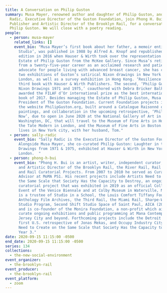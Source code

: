 ```yaml
---
title: A Conversation on Philip Guston
summary: Musa Mayer, renowned author and daughter of Philip Guston, and Sally
  Radic, Executive Director of the Guston Foundation, join Phong H. Bui,
  Publisher and Artistic Director of the Brooklyn Rail, for a conversation on
  Philip Guston. We will close with a poetry reading.
people:
  - person: musa-mayer
    related_links: []
    event_bio: "Musa Mayer’s first book about her father, a memoir entitled ‘Night
      Studio’, was published in 1988 by Alfred A. Knopf and republished in a new
      edition in 2016 when Hauser & Wirth took over the representation of the
      Estate of Philip Guston from the McKee Gallery. Since Musa’s retirement
      from a twenty-five-year career as an acclaimed research and patient
      advocate for people living with advanced breast cancer, she has curated
      two exhibitions of Guston’s satirical Nixon drawings in New York and
      London, as well as a survey exhibition in Hong Kong. ‘Resilience’ is her
      third book with Hauser & Wirth Publishers. The second, ‘Philip Guston:
      Nixon Drawings 1971 and 1975,’ coauthored with Debra Bricker Balken, was
      awarded the FILAF d’Or international prize as the best international art
      book of 2017. Besides managing the Estate of Philip Guston, Musa is
      President of The Guston Foundation. Current Foundation projects include
      the website PhilipGuston.org, built around a Catalogue Raisonné of the
      paintings, and collaboration in the upcoming retrospective, ‘Philip Guston
      Now’, due to open in June 2020 at the National Gallery of Art in
      Washington, DC, that will travel to the Museum of Fine Arts in Houston,
      the Tate Modern in London, and the Museum of Fine Arts in Boston. Musa
      lives in New York city, with her husband, Tom."
  - person: sally-radic
    event_bio: "Sally Radic is the Executive Director of the Guston Foundation.
      Alongside Musa Mayer, she co-curated Philip Guston: Laughter in the Dark,
      Drawings from 1971 & 1975, exhibited at Hauser & Wirth in New York and
      London.  "
  - person: phong-h-bui
    event_bio: "Phong H. Bui is an artist, writer, independent curator, Publisher
      and Artistic Director of the Brooklyn Rail, the River Rail, Rail Editions,
      and Rail Curatorial Projects. From 2007 to 2010 he served as Curatorial
      Advisor at MoMA PS1. His recent projects include Artists Need to Create on
      the Same Scale that Society Has the Capacity to Destroy, an ongoing
      curatorial project that was exhibited in 2019 as an official Collateral
      Event of the Venice Biennale and at Colby Museum in Waterville, Maine. He
      is a trustee of Studio in a School, the Louis Comfort Tiffany Foundation,
      Anthology Film Archives, the Third Rail, the Miami Rail, Sharpe-Walentas
      Studio Program, Second Shift Studio Space of Saint Paul, AICA (2007-2020),
      and is co-founder of the Monira Foundation, a non-profit which aims to
      curate ongoing exhibitions and public programming at Mana Contemporary in
      Jersey City and beyond. Forthcoming projects include the Detroit Rail, the
      first U.S. retrospective of Jonas Mekas, and Occupy Industry City: Artists
      Need to Create on the Same Scale that Society Has the Capacity to Destroy,
      Year 3."
date: 2020-09-15 11:15:00 -0500
end_date: 2020-09-15 11:15:00 -0500
series: 134
collections:
  - the-new-social-environment
event_organizer:
  - the-brooklyn-rail
event_producer:
  - the-brooklyn-rail
event_platform:
  - zoom
---
```

